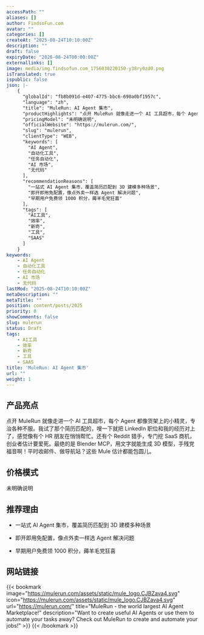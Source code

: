 ```yaml
---
accessPath: ""
aliases: []
author: FindsoFun.com
avatar: ""
categories: []
createAt: "2025-08-24T10:10:00Z"
description: ""
draft: false
expiryDate: "2026-08-24T00:00:00Z"
externallinks: []
image: media/img.findsofun.com_1756030220150-y38ry0zd0.png
isTranslated: true
ispublic: false
json: |-
    {
      "globalId": "fb8b091d-e407-4775-bbc6-690a0bf1957c",
      "language": "zh",
      "title": "MuleRun: AI Agent 集市",
      "productHighlights": "点开 MuleRun 就像走进一个 AI 工具超市，每个 Agent 都像货架上的小精灵，专治各种不服。我试了那个简历匹配的，嗖一下就把 LinkedIn 职位和我的经历对上了，感觉像有个 HR 朋友在悄悄帮忙。还有个 Reddit 猎手，专门挖 SaaS 商机，创业者估计要爱死。最绝的是 Blender MCP，用文字就能生成 3D 模型，手残党福音啊！平时收邮件、做导航站？这些 Mule 估计都能包圆儿。",
      "pricingModel": "未明确说明",
      "officialWebsite": "https://mulerun.com/",
      "slug": "mulerun",
      "clientType": "WEB",
      "keywords": [
        "AI Agent",
        "自动化工具",
        "任务自动化",
        "AI 市场",
        "无代码"
      ],
      "recommendationReasons": [
        "一站式 AI Agent 集市，覆盖简历匹配到 3D 建模多种场景",
        "即开即用免配置，像点外卖一样选 Agent 解决问题",
        "早期用户免费领 1000 积分，薅羊毛党狂喜"
      ],
      "tags": [
        "AI工具",
        "效率",
        "新奇",
        "工具",
        "SAAS"
      ]
    }
keywords:
    - AI Agent
    - 自动化工具
    - 任务自动化
    - AI 市场
    - 无代码
lastMod: "2025-08-24T10:10:00Z"
metaDescription: ""
metaTitle: ""
position: content/posts/2025
priority: 0
showComments: false
slug: mulerun
status: Draft
tags:
    - AI工具
    - 效率
    - 新奇
    - 工具
    - SAAS
title: 'MuleRun: AI Agent 集市'
url: ""
weight: 1
---
```

## 产品亮点
点开 MuleRun 就像走进一个 AI 工具超市，每个 Agent 都像货架上的小精灵，专治各种不服。我试了那个简历匹配的，嗖一下就把 LinkedIn 职位和我的经历对上了，感觉像有个 HR 朋友在悄悄帮忙。还有个 Reddit 猎手，专门挖 SaaS 商机，创业者估计要爱死。最绝的是 Blender MCP，用文字就能生成 3D 模型，手残党福音啊！平时收邮件、做导航站？这些 Mule 估计都能包圆儿。

## 价格模式
<!--more-->未明确说明

## 推荐理由
- 一站式 AI Agent 集市，覆盖简历匹配到 3D 建模多种场景

- 即开即用免配置，像点外卖一样选 Agent 解决问题

- 早期用户免费领 1000 积分，薅羊毛党狂喜

## 网站链接
{{< bookmark image="https://mulerun.com/assets/static/mule_logo.CJBZava4.svg" icon="https://mulerun.com/assets/static/mule_logo.CJBZava4.svg" url="https://mulerun.com/" title="MuleRun - the world largest AI Agent Marketplace!" description="Want to create useful AI Agents or use them to automate your tasks away? Check out MuleRun to create and automate your jobs!" >}}
{{< /bookmark >}}

